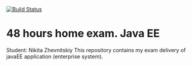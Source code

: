 [![Build Status](https://travis-ci.com/NikitaZhevnitskiy/javaEE_exam.svg?token=6FYqXrfAk2ZHo34Tq8Gp&branch=master)](https://travis-ci.com/NikitaZhevnitskiy/javaEE_exam)

# 48 hours home exam. Java EE
Student: Nikita Zhevnitskiy
This repository contains my exam delivery of javaEE application (enterprise system).



